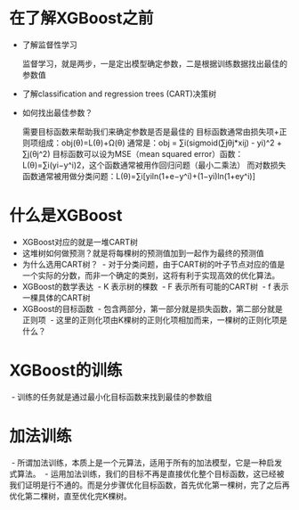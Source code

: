 # 在了解XGBoost之前

- 了解监督性学习

  监督学习，就是两步，一是定出模型确定参数，二是根据训练数据找出最佳的参数值

- 了解classification and regression trees (CART)决策树
- 如何找出最佳参数？

  需要目标函数来帮助我们来确定参数是否是最佳的
  目标函数通常由损失项+正则项组成：obj(θ)=L(θ)+Ω(θ)
    通常是：obj = ∑i(sigmoid(∑jθj*xij) - yi)^2 + ∑j(θj^2)
  目标函数可以设为MSE（mean squared error）函数：L(θ)=∑i(yi−y^i)2，这个函数通常被用作回归问题（最小二乘法）
  而对数损失函数通常被用做分类问题：L(θ)=∑i[yiln(1+e−y^i)+(1−yi)ln(1+ey^i)]

# 什么是XGBoost

- XGBoost对应的就是一堆CART树
- 这堆树如何做预测？就是将每棵树的预测值加到一起作为最终的预测值
- 为什么选用CART树？
  - 对于分类问题，由于CART树的叶子节点对应的值是一个实际的分数，而非一个确定的类别，这将有利于实现高效的优化算法。
- XGBoost的数学表达
  - K 表示树的棵数
  - F 表示所有可能的CART树
  - f 表示一棵具体的CART树
- XGBoost的目标函数
  - 包含两部分，第一部分就是损失函数，第二部分就是正则项
  - 这里的正则化项由K棵树的正则化项相加而来，一棵树的正则化项是什么？

# XGBoost的训练
  
  - 训练的任务就是通过最小化目标函数来找到最佳的参数组

# 加法训练

  - 所谓加法训练，本质上是一个元算法，适用于所有的加法模型，它是一种启发式算法。
  - 运用加法训练，我们的目标不再是直接优化整个目标函数，这已经被我们证明是行不通的。而是分步骤优化目标函数，首先优化第一棵树，完了之后再优化第二棵树，直至优化完K棵树。
